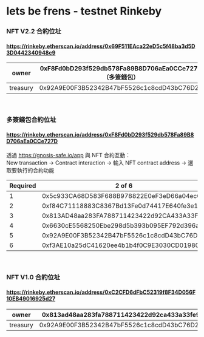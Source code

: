 # lets be frens - testnet Rinkeby


### NFT V2.2 合約位址
#### https://rinkeby.etherscan.io/address/0x69F511EAca22eD5c5f48ba3d5D3D0442340948c9 

owner    | 0xF8Fd0bD293f529db578Fa89B8D706aEa0CCe727D （多簽錢包）
---------| -----------------------------------------------------
treasury | 0x92A9E00F3B52342B47bF5526c1c8cdD43bC76D25

<br />

### 多簽錢包合約位址
#### https://rinkeby.etherscan.io/address/0xF8Fd0bD293f529db578Fa89B8D706aEa0CCe727D
透過 https://gnosis-safe.io/app 與 NFT 合約互動：\
New transaction -> Contract interaction -> 輸入 NFT contract address -> 選取要執行的合約功能

Required    | 2 of 6
----------- | ------
1 | 0x5c933CA68D583F688B978822E0eF3eD66a04ec0c
2 | 0xf84C71118883C8367Bd13Fe0d74417E640fe3e1c
3 | 0x813AD48aa283FA788711423422d92CA433A33FE9
4 | 0x6630cE5568250Ebe298d5b393b095EF792d396aB
5 | 0x92A9E00F3B52342B47bF5526c1c8cdD43bC76D25
6 | 0xf3AE10a25dC41620ee4b1b4f0C9E3030CD019805

<br />

### NFT V1.0 合約位址
#### https://rinkeby.etherscan.io/address/0xC2CFD6dFbC52319f8F34D056F10EB49016925d27
owner    | 0x813ad48aa283fa788711423422d92ca433a33fe9
---------| -----------------------------------------------------
treasury | 0x92A9E00F3B52342B47bF5526c1c8cdD43bC76D25
